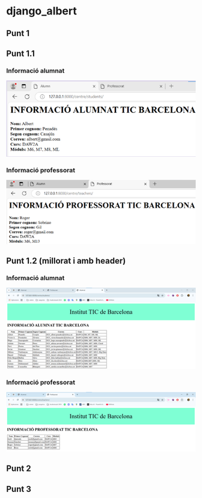 # django_albert
## Punt 1
## Punt 1.1
### Informació alumnat
![Info alumnat](image.png)

### Informació professorat
![Info professorat](image-1.png)

## Punt 1.2 (millorat i amb header)
### Informació alumnat
![Html millorat + Header afegit](image-4.png)

### Informació professorat
![Html millorat + Header afegit](image-2.png)


## Punt 2

## Punt 3